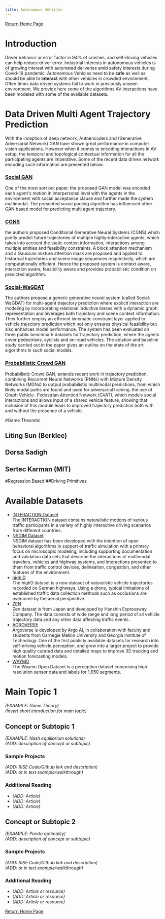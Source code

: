 ```yaml
---
title: Autonomous Vehicles
---
```


[Return Home Page](../index.md)
# Introduction
Driver behavior or error factor in 94% of crashes, and self-driving vehicles can help reduce driver error. 
Industrial interests in autonomous vehicles is of growing interest with automated deliveries amid safety interests during Covid-19 pandemic.
Autonomous Vehicles need to be **safe** as well as should be able to **interact** with other vehicles in crowded environment.
Often times data driven systems fail to work in previously unseen environment. 
We provide here some of the algorithms AV interactions have been modeled with some of the available datasets.

# Data Driven Multi Agent Trajectory Prediction
With the inception of deep network, Autoencoders and (Generative Adversarial Network) GAN have shown great performance in computer vision applications. 
However when it comes to encoding interactions in AV setup, the temporal and topological contextual information for all the participating agents are imperative.
Some of the recent data driven network encoding such information are presented below:
### [Social GAN](https://openaccess.thecvf.com/content_cvpr_2018/html/Gupta_Social_GAN_Socially_CVPR_2018_paper.html)
One of the most sort out paper, the proposed GAN model was encoded each agent's motion in interpersonal level with the agents in the environment with social acceptance clause and further made the system multimodal.
The presented social pooling algorithm has influenced other GAN based model for predicting multi agent trajectory.

### [CGNS](https://ieeexplore.ieee.org/abstract/document/8967822)
the authors proposed Conditional Generative Neural Systems (CGNS) which jointly predict future trajectories of multiple highly-interactive agents, which takes into account the static context information, interactions among multiple entities and feasibility constraints.
A block attention mechanism and a Gaussian mixture attention mask are proposed and applied to historical trajectories and scene image sequences respectively, which are computationally efficient.
Hence the proposed system is context aware, interaction aware, feasibility aware and provides probabilistic condition on predicted algorithm. 

### [Social-WaGDAT](https://arxiv.org/abs/2002.06241)
The authors propose a generic generative neural system (called Social-WaGDAT) for multi-agent trajectory prediction where explicit interaction are modeling by incorporating relational inductive biases with a dynamic graph representation and leverages both trajectory and scene context information. 
They further employ an efficient kinematic constraint layer applied to vehicle trajectory prediction which not only ensures physical feasibility but also enhances model performance. 
The system has been evaluated on three public benchmark datasets for trajectory prediction, where the agents cover pedestrians, cyclists and on-road vehicles. 
The ablation and baseline study carried out in the paper gives an outline on the state of the art algorithms in such social models.

### [Probabilistic Crowd GAN](https://ieeexplore.ieee.org/abstract/document/9123560)
Probabilistic Crowd GAN, extends recent work in trajectory prediction, combining Recurrent Neural Networks (RNNs) with Mixture Density Networks (MDNs) to output probabilistic multimodal predictions, from which likely modal paths are found and used for adversarial training.
the use of Graph Vehicle- Pedestrian Attention Network (GVAT), which models social interactions and allows input of a shared vehicle feature, showing that inclusion of this module leads to improved trajectory prediction both with and without the presence of a vehicle.


#Game Theoretic
## Liting Sun (Berklee)
## Dorsa Sadigh
## Sertec Karman (MIT)

#Regression Based
##Driving Primitives
 
# Available Datasets
* [INTERACTION Dataset](https://interaction-dataset.com/)\
The INTERACTION dataset contains naturalistic motions of various traffic participants in a variety of highly interactive driving scenarios from different countries. 
* [NSGIM Dataset](https://ops.fhwa.dot.gov/trafficanalysistools/ngsim.htm)\
NSGIM dataset has been developed with the intention of open behavioral algorithms in support of traffic simulation with a primary focus on microscopic modeling, including supporting documentation and validation data sets that describe the interactions of multimodal travelers, vehicles and highway systems, and interactions presented to them from traffic control devices, delineation, congestion, and other features of the environment.
* [high D](https://www.highd-dataset.com/)\
The highD dataset is a new dataset of naturalistic vehicle trajectories recorded on German highways. Using a drone, typical limitations of established traffic data collection methods such as occlusions are overcome by the aerial perspective.
* [ZEN](https://zen-traffic-data.net/english/outline/dataset.html)\
Zen dataset is from Japan and developed by Hanshin Expressway Company. The data consists of wide range and long period of all vehicle trajectory data and any other data affecting traffic events.
* [AGROVERSE](https://www.argoverse.org/)\
Argoverse is developed by Argo AI, in collaboration with faculty and students from Carnegie Mellon University and Georgia Institute of Technology. One of the first publicly available datasets for research into self-driving vehicle perception, and grew into a larger project to provide high quality curated data and detailed maps to improve 3D tracking and motion forecasting models.
* [WAYMO](https://waymo.com/intl/en_us/dataset-download-terms/)\
The Waymo Open Dataset is a perception dataset comprising high resolution sensor data and labels for 1,950 segments.

# Main Topic 1 
*(EXAMPLE: Game Theory)* \
*(Insert short introduction for main topic)*

## Concept or Subtopic 1
*(EXAMPLE: Nash equilibrium solutions)*\
*(ADD: description of concept or subtopic)*

### Sample Projects
*(ADD: RISE Code/Github link and description)*\
*(ADD: or in text example/walkthrough)*
 
### Additional Reading
+ *(ADD: Article)*
+ *(ADD: Article)*
+ *(ADD: Article)*


## Concept or Subtopic 2
*(EXAMPLE: Pareto optimality)*\
*(ADD: description of concept or subtopic)*

### Sample Projects
*(ADD: RISE Code/Github link and description)*\
*(ADD: or in text example/walkthrough)*

### Additional Reading
+ *(ADD: Article or resource)*
+ *(ADD: Article or resource)*
+ *(ADD: Article or resource)*

[Return Home Page](../index.md)
